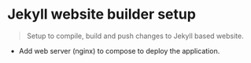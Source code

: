 Jekyll website builder setup
============================

> Setup to compile, build and push changes to Jekyll based website.

 - Add web server (nginx) to compose to deploy the application.
